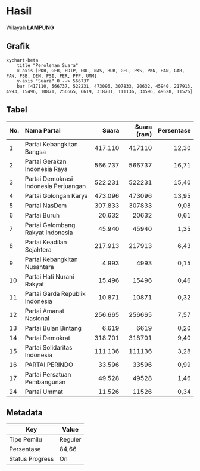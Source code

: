 # Hasil

Wilayah **LAMPUNG**

## Grafik

```mermaid
xychart-beta
    title "Perolehan Suara"
    x-axis [PKB, GER, PDIP, GOL, NAS, BUR, GEL, PKS, PKN, HAN, GAR, PAN, PBB, DEM, PSI, PER, PPP, UMM]
    y-axis "Suara" 0 --> 566737
    bar [417110, 566737, 522231, 473096, 307833, 20632, 45940, 217913, 4993, 15496, 10871, 256665, 6619, 318701, 111136, 33596, 49528, 11526]
```

## Tabel

| No. | Nama Partai                           | Suara   | Suara (raw) | Persentase |
|:--- |:------------------------------------- | -------:| -----------:| ----------:|
| 1   | Partai Kebangkitan Bangsa             | 417.110 | 417110      | 12,30      |
| 2   | Partai Gerakan Indonesia Raya         | 566.737 | 566737      | 16,71      |
| 3   | Partai Demokrasi Indonesia Perjuangan | 522.231 | 522231      | 15,40      |
| 4   | Partai Golongan Karya                 | 473.096 | 473096      | 13,95      |
| 5   | Partai NasDem                         | 307.833 | 307833      | 9,08       |
| 6   | Partai Buruh                          | 20.632  | 20632       | 0,61       |
| 7   | Partai Gelombang Rakyat Indonesia     | 45.940  | 45940       | 1,35       |
| 8   | Partai Keadilan Sejahtera             | 217.913 | 217913      | 6,43       |
| 9   | Partai Kebangkitan Nusantara          | 4.993   | 4993        | 0,15       |
| 10  | Partai Hati Nurani Rakyat             | 15.496  | 15496       | 0,46       |
| 11  | Partai Garda Republik Indonesia       | 10.871  | 10871       | 0,32       |
| 12  | Partai Amanat Nasional                | 256.665 | 256665      | 7,57       |
| 13  | Partai Bulan Bintang                  | 6.619   | 6619        | 0,20       |
| 14  | Partai Demokrat                       | 318.701 | 318701      | 9,40       |
| 15  | Partai Solidaritas Indonesia          | 111.136 | 111136      | 3,28       |
| 16  | PARTAI PERINDO                        | 33.596  | 33596       | 0,99       |
| 17  | Partai Persatuan Pembangunan          | 49.528  | 49528       | 1,46       |
| 24  | Partai Ummat                          | 11.526  | 11526       | 0,34       |


## Metadata

| Key             | Value   |
| --------------- | ------- |
| Tipe Pemilu     | Reguler |
| Persentase      | 84,66   |
| Status Progress | On      |



